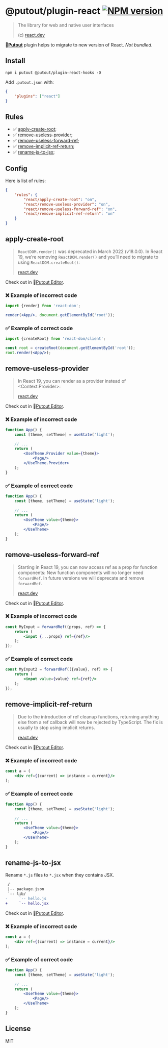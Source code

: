 # @putout/plugin-react [![NPM version][NPMIMGURL]][NPMURL]

[NPMIMGURL]: https://img.shields.io/npm/v/@putout/plugin-react-hooks.svg?style=flat&longCache=true
[NPMURL]: https://npmjs.org/package/@putout/plugin-react-hooks "npm"

> The library for web and native user interfaces
>
> (c) [react.dev](https://react.dev)

🐊[**Putout**](https://github.com/coderaiser/putout) plugin helps to migrate to new version of React. *Not bundled*.

## Install

```
npm i putout @putout/plugin-react-hooks -D
```

Add `.putout.json` with:

```json
{
    "plugins": ["react"]
}
```

## Rules

- ✅ [apply-create-root](#apply-create-root);
- ✅ [remove-useless-provider](#remove-useless-provider);
- ✅ [remove-useless-forward-ref](#remove-useless-forward-ref);
- ✅ [remove-implicit-ref-return](#remove-implicit-ref-return);
- ✅ [rename-js-to-jsx](#rename-js-to-jsx);

## Config

Here is list of rules:

```json
{
    "rules": {
        "react/apply-create-root": "on",
        "react/remove-useless-provider": "on",
        "react/remove-useless-forward-ref": "on",
        "react/remove-implicit-ref-return": "on"
    }
}
```

## apply-create-root

> `ReactDOM.render()` was deprecated in March 2022 (v18.0.0). In React 19, we’re removing `ReactDOM.render()` and you’ll need to migrate to using `ReactDOM.createRoot()`:
>
> [react.dev](https://react.dev/blog/2024/04/25/react-19-upgrade-guide#removed-reactdom-render)

Check out in 🐊[Putout Editor](https://putout.cloudcmd.io/#/gist/98f21f4826dba034cb0923a7933e959b/399ada3ea94e718a537e8348c710f14b7fc19c9e).

### ❌ Example of incorrect code

```jsx
import {render} from 'react-dom';

render(<App/>, document.getElementById('root'));
```

### ✅ Example of correct code

```jsx
import {createRoot} from 'react-dom/client';

const root = createRoot(document.getElementById('root'));
root.render(<App/>);
```

## remove-useless-provider

> In React 19, you can render <Context> as a provider instead of <Context.Provider>:
>
> [react.dev](https://react.dev/blog/2024/04/25/react-19#context-as-a-provider)

Check out in 🐊[Putout Editor](https://putout.cloudcmd.io/#/gist/51f66807ab67704288f2f737c5152e6c/8957e4a4beb17e175bff1b10e455ffda59d7c74a).

### ❌ Example of incorrect code

```jsx
function App() {
    const [theme, setTheme] = useState('light');
    
    // ...
    return (
        <UseTheme.Provider value={theme}>
            <Page/>
        </UseTheme.Provider>
    );
}
```

### ✅ Example of correct code

```jsx
function App() {
    const [theme, setTheme] = useState('light');
    
    // ...
    return (
        <UseTheme value={theme}>
            <Page/>
        </UseTheme>
    );
}
```

## remove-useless-forward-ref

> Starting in React 19, you can now access ref as a prop for function components:
> New function components will no longer need `forwardRef`.
> In future versions we will deprecate and remove `forwardRef`.
>
> [react.dev](https://react.dev/blog/2024/04/25/react-19#ref-as-a-prop)

Check out in 🐊[Putout Editor](https://putout.cloudcmd.io/#/gist/d35cf809dad425439de86ceaeca49d38/65229e30b43f072d4d6d04f3998fa47095a0a7f6).

### ❌ Example of incorrect code

```jsx
const MyInput = forwardRef((props, ref) => {
    return (
        <input {...props} ref={ref}/>
    );
});
```

### ✅ Example of correct code

```jsx
const MyInput2 = forwardRef(({value}, ref) => {
    return (
        <input value={value} ref={ref}/>
    );
});
```

## remove-implicit-ref-return

> Due to the introduction of ref cleanup functions, returning anything else from a ref callback will now be rejected by TypeScript. The fix is usually to stop using implicit returns.
>
> [react.dev](https://react.dev/blog/2024/04/25/react-19#context-as-a-provider)

Check out in 🐊[Putout Editor](https://putout.cloudcmd.io/#/gist/dc0c3eb7a20d54645c57e5c1c1321f65/940cde047eeef97f3a00c662e6ea86167dd0f71c).

### ❌ Example of incorrect code

```jsx
const a = (
    <div ref={(current) => instance = current}/>
);
```

### ✅ Example of correct code

```jsx
function App() {
    const [theme, setTheme] = useState('light');
    
    // ...
    return (
        <UseTheme value={theme}>
            <Page/>
        </UseTheme>
    );
}
```

## rename-js-to-jsx

Rename `*.js` files to `*.jsx` when they contains JSX.

```diff
 /
 |-- package.json
 `-- lib/
-     `-- hello.js
+     `-- hello.jsx
```

Check out in 🐊[Putout Editor](https://putout.cloudcmd.io/#/gist/bebaba6a03958effd72f160f9ef8c8ef/e3a275a2d6352183f71415dcd4346f2cd5667748).

### ❌ Example of incorrect code

```jsx
const a = (
    <div ref={(current) => instance = current}/>
);
```

### ✅ Example of correct code

```jsx
function App() {
    const [theme, setTheme] = useState('light');
    
    // ...
    return (
        <UseTheme value={theme}>
            <Page/>
        </UseTheme>
    );
}
```

## License

MIT
